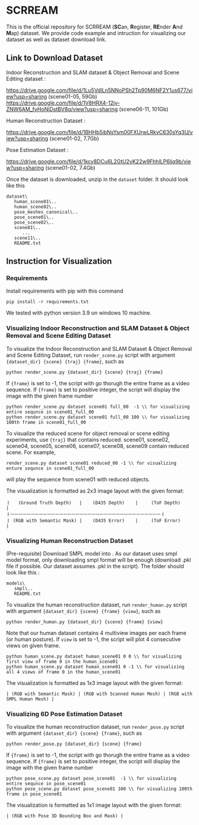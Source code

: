 # SCRREAM

This is the official repository for SCRREAM (**SC**an, **R**egister, **RE**nder **A**nd **M**ap) dataset. We provide code example and intruction for visualizing our dataset as well as dataset download link.

## Link to Download Dataset
Indoor Reconstruction and SLAM dataset & Object Removal and Scene Editing dataset :

https://drive.google.com/file/d/1Lu5VdlLn5NNoPSh2Tp90M6NF2Y1us677/view?usp=sharing (scene01-05, 59Gb) 
https://drive.google.com/file/d/1V8HRX4-12jv-ZNW6AM_fyHoNiDstBV8q/view?usp=sharing (scene06-11, 101Gb) 

Human Reconstruction Dataset :

https://drive.google.com/file/d/1BHHb5ibNsYsm00FXUrwLRkvC630sYq3U/view?usp=sharing (scene01-02, 7.7Gb)

Pose Estimation Dataset :

https://drive.google.com/file/d/1kcy8DCu6L2GtU2vK22w9FhhlLP6ljq9b/view?usp=sharing (scene01-02, 7.4Gb)

Once the dataset is downloaded, unzip in the ```dataset``` folder.
It should look like this

```
dataset\
   human_scene01\..
   human_scene02\..
   pose_meshes_canonical\..
   pose_scene01\..
   pose_scene02\..
   scene01\..
      ...
   scene11\..
   README.txt
```


## Instruction for Visualization
### Requirements
Install requirements with pip with this command
```
pip install -r requirements.txt
```
We tested with python version 3.9 on windows 10 machine.

### Visualizing Indoor Reconstruction and SLAM Dataset & Object Removal and Scene Editing Dataset

To visualize the Indoor Reconstruction and SLAM Dataset & Object Removal and Scene Editing Dataset,
run ```render_scene.py``` script with argument ```{dataset_dir} {scene} {traj} {frame}```, such as
```
python render_scene.py {dataset_dir} {scene} {traj} {frame}
```
If ```{frame}``` is set to -1, the script with go thorugh the entire frame as a video sequence.
If ```{frame}``` is set to positive integer, the script will display the image with the given frame number 

```
python render_scene.py dataset scene01 full_00  -1 \\ for visualizing entire sequnce in scene01_full_00
python render_scene.py dataset scene01 full_00 100 \\ for visualizing 100th frame in scene01_full_00
```

To visualize the reduced scene for object removal or scene editing experiments, use ```{traj}``` that contains reduced. scene01, scene02, scene04, scene05, scene06, scene07, scene08, scene09 contain reduced scene. 
For example, 
```
render_scene.py dataset scene01 reduced_00 -1 \\ for visualizing enture sequnce in scene01_full_00
```
will play the sequence from scene01 with reduced objects.

The visualization is formatted as 2x3 image layout with the given format:
```
ㅣ   (Ground Truth Depth)   |    (D435 Depth)    |     (ToF Depth)    |
ㅏㅡㅡㅡㅡㅡㅡㅡㅡㅡㅡㅡㅡㅡㅡㅡㅡㅡㅡㅡㅡㅡㅡㅡㅡㅡㅡㅡㅡㅡㅡㅡㅡㅡㅡㅡㅡㅡㅓ
ㅣ (RGB with Semantic Mask) |    (D435 Error)    |     (ToF Error)    |
```

### Visualizing Human Reconstruction Dataset
(Pre-requisite) Download SMPL model into . As our dataset uses smpl model format, only downloading smpl format will be enough (download .pkl file if possible. Our dataset assumes .pkl in the script).
The folder should look like this :
```
models\
   smpl\..
   README.txt
```

To visualize the human reconstruction dataset, run ```render_human.py``` script with argument ```{dataset_dir} {scene} {frame} {view}```, such as 
```
python render_human.py {dataset_dir} {scene} {frame} {view}
```
Note that our human dataset contains 4 multiview images per each frame (or human posture). If ```view``` is set to -1, the script will plot 4 consecutive views on given frame.
```
python human_scene.py dataset human_scene01 0 0 \\ for visualizing first view of frame 0 in the human_scene01
python human_scene.py dataset human_scene01 0 -1 \\ for visualizing all 4 views of frame 0 in the human_scene01
```
The visualization is formatted as 1x3 image layout with the given format:
```
| (RGB with Semantic Mask) | (RGB with Scanned Human Mesh) | (RGB with SMPL Human Mesh) |
```




### Visualizing 6D Pose Estimation Dataset
To visualize the human reconstruction dataset, run ```render_pose.py``` script with argument ```{dataset_dir} {scene} {frame}```, such as 
```
python render_pose.py {dataset_dir} {scene} {frame}
```
If ```{frame}``` is set to -1, the script with go thorugh the entire frame as a video sequence.
If ```{frame}``` is set to positive integer, the script will display the image with the given frame number
```
python pose_scene.py dataset pose_scene01  -1 \\ for visualizing entire sequnce in pose_scene01
python pose_scene.py dataset pose_scene01 100 \\ for visualizing 100th frame in pose_scene01
```
The visualization is formatted as 1x1 image layout with the given format:
```
| (RGB with Pose 3D Bounding Box and Mask) |
```



